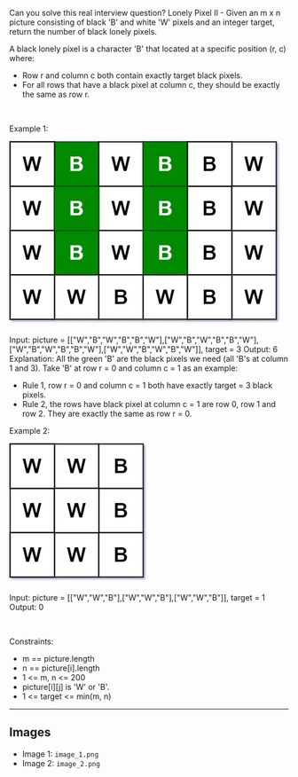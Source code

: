 Can you solve this real interview question? Lonely Pixel II - Given an m x n picture consisting of black 'B' and white 'W' pixels and an integer target, return the number of black lonely pixels.

A black lonely pixel is a character 'B' that located at a specific position (r, c) where:

 * Row r and column c both contain exactly target black pixels.
 * For all rows that have a black pixel at column c, they should be exactly the same as row r.

 

Example 1:

![Example 1](./image_1.png)


Input: picture = [["W","B","W","B","B","W"],["W","B","W","B","B","W"],["W","B","W","B","B","W"],["W","W","B","W","B","W"]], target = 3
Output: 6
Explanation: All the green 'B' are the black pixels we need (all 'B's at column 1 and 3).
Take 'B' at row r = 0 and column c = 1 as an example:
 - Rule 1, row r = 0 and column c = 1 both have exactly target = 3 black pixels. 
 - Rule 2, the rows have black pixel at column c = 1 are row 0, row 1 and row 2. They are exactly the same as row r = 0.


Example 2:

![Example 2](./image_2.png)


Input: picture = [["W","W","B"],["W","W","B"],["W","W","B"]], target = 1
Output: 0


 

Constraints:

 * m == picture.length
 * n == picture[i].length
 * 1 <= m, n <= 200
 * picture[i][j] is 'W' or 'B'.
 * 1 <= target <= min(m, n)

---

## Images

- Image 1: `image_1.png`
- Image 2: `image_2.png`
